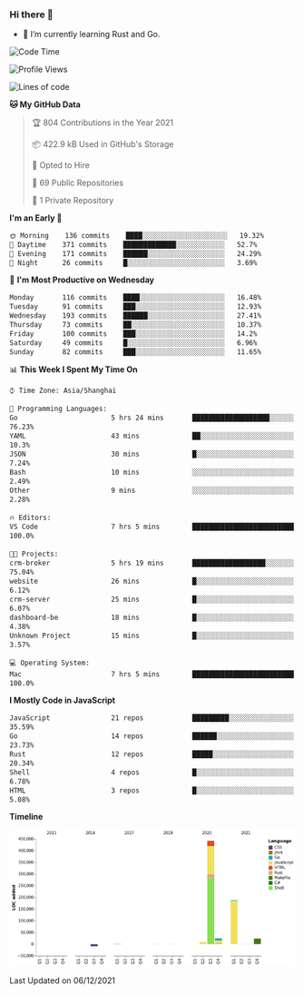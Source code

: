 ### Hi there 👋

- 🌱 I’m currently learning Rust and Go.

<!--START_SECTION:waka-->
![Code Time](http://img.shields.io/badge/Code%20Time-9%20hrs%2012%20mins-blue)

![Profile Views](http://img.shields.io/badge/Profile%20Views-47-blue)

![Lines of code](https://img.shields.io/badge/From%20Hello%20World%20I%27ve%20Written-683214%20lines%20of%20code-blue)

**🐱 My GitHub Data** 

> 🏆 804 Contributions in the Year 2021
 > 
> 📦 422.9 kB Used in GitHub's Storage 
 > 
> 💼 Opted to Hire
 > 
> 📜 69 Public Repositories 
 > 
> 🔑 1 Private Repository 
 > 
**I'm an Early 🐤** 

```text
🌞 Morning    136 commits    ████░░░░░░░░░░░░░░░░░░░░░   19.32% 
🌆 Daytime    371 commits    █████████████░░░░░░░░░░░░   52.7% 
🌃 Evening    171 commits    ██████░░░░░░░░░░░░░░░░░░░   24.29% 
🌙 Night      26 commits     █░░░░░░░░░░░░░░░░░░░░░░░░   3.69%

```
📅 **I'm Most Productive on Wednesday** 

```text
Monday       116 commits    ████░░░░░░░░░░░░░░░░░░░░░   16.48% 
Tuesday      91 commits     ███░░░░░░░░░░░░░░░░░░░░░░   12.93% 
Wednesday    193 commits    ██████░░░░░░░░░░░░░░░░░░░   27.41% 
Thursday     73 commits     ██░░░░░░░░░░░░░░░░░░░░░░░   10.37% 
Friday       100 commits    ███░░░░░░░░░░░░░░░░░░░░░░   14.2% 
Saturday     49 commits     █░░░░░░░░░░░░░░░░░░░░░░░░   6.96% 
Sunday       82 commits     ███░░░░░░░░░░░░░░░░░░░░░░   11.65%

```


📊 **This Week I Spent My Time On** 

```text
⌚︎ Time Zone: Asia/Shanghai

💬 Programming Languages: 
Go                       5 hrs 24 mins       ███████████████████░░░░░░   76.23% 
YAML                     43 mins             ██░░░░░░░░░░░░░░░░░░░░░░░   10.3% 
JSON                     30 mins             █░░░░░░░░░░░░░░░░░░░░░░░░   7.24% 
Bash                     10 mins             ░░░░░░░░░░░░░░░░░░░░░░░░░   2.49% 
Other                    9 mins              ░░░░░░░░░░░░░░░░░░░░░░░░░   2.28%

🔥 Editors: 
VS Code                  7 hrs 5 mins        █████████████████████████   100.0%

🐱‍💻 Projects: 
crm-broker               5 hrs 19 mins       ██████████████████░░░░░░░   75.04% 
website                  26 mins             █░░░░░░░░░░░░░░░░░░░░░░░░   6.12% 
crm-server               25 mins             █░░░░░░░░░░░░░░░░░░░░░░░░   6.07% 
dashboard-be             18 mins             █░░░░░░░░░░░░░░░░░░░░░░░░   4.38% 
Unknown Project          15 mins             █░░░░░░░░░░░░░░░░░░░░░░░░   3.57%

💻 Operating System: 
Mac                      7 hrs 5 mins        █████████████████████████   100.0%

```

**I Mostly Code in JavaScript** 

```text
JavaScript               21 repos            █████████░░░░░░░░░░░░░░░░   35.59% 
Go                       14 repos            ██████░░░░░░░░░░░░░░░░░░░   23.73% 
Rust                     12 repos            █████░░░░░░░░░░░░░░░░░░░░   20.34% 
Shell                    4 repos             █░░░░░░░░░░░░░░░░░░░░░░░░   6.78% 
HTML                     3 repos             █░░░░░░░░░░░░░░░░░░░░░░░░   5.08%

```


**Timeline**

![Chart not found](https://raw.githubusercontent.com/elton/elton/main/charts/bar_graph.png) 


 Last Updated on 06/12/2021
<!--END_SECTION:waka-->

<!--
**elton/elton** is a ✨ _special_ ✨ repository because its `README.md` (this file) appears on your GitHub profile.

Here are some ideas to get you started:

- 🔭 I’m currently working on ...
- 🌱 I’m currently learning ...
- 👯 I’m looking to collaborate on ...
- 🤔 I’m looking for help with ...
- 💬 Ask me about ...
- 📫 How to reach me: ...
- 😄 Pronouns: ...
- ⚡ Fun fact: ...
-->
